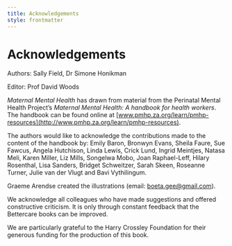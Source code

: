 ```yaml
---
title: Acknowledgements
style: frontmatter
---
```


# Acknowledgements

Authors: Sally Field, Dr Simone Honikman

Editor: Prof David Woods

*Maternal Mental Health* has drawn from material from the Perinatal Mental Health Project’s *Maternal Mental Health: A handbook for health workers*. The handbook can be found online at [www.pmhp.za.org/learn/pmhp-resources](http://www.pmhp.za.org/learn/pmhp-resources). 

The authors would like to acknowledge the contributions made to the content of the handbook by: Emily Baron, Bronwyn Evans, Sheila Faure, Sue Fawcus, Angela Hutchison, Linda Lewis, Crick Lund, Ingrid Meintjes, Natasa Meli, Karen Miller, Liz Mills, Songelwa Mobo, Joan Raphael-Leff, Hilary Rosenthal, Lisa Sanders, Bridget Schweitzer, Sarah Skeen, Roseanne Turner, Julie van der Vlugt and Bavi Vythilingum. 

Graeme Arendse created the illustrations (email: [boeta.gee@gmail.com](mailto:boeta.gee@gmail.com)).

We acknowledge all colleagues who have made suggestions and offered constructive criticism. It is only through constant feedback that the Bettercare books can be improved. 

We are particularly grateful to the Harry Crossley Foundation for their generous funding for the production of this book. 

